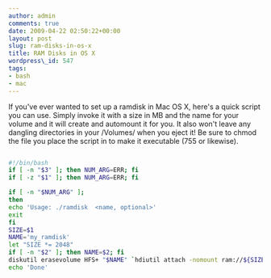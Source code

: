 ```yaml
---
author: admin
comments: true
date: 2009-04-22 02:50:22+00:00
layout: post
slug: ram-disks-in-os-x
title: RAM Disks in OS X
wordpress\_id: 547
tags:
- bash
- mac
---
```


If you've ever wanted to set up a ramdisk in Mac OS X, here's a quick script you can use.  Simply invoke it with a size in MB and the name for your volume and it will create and automount it for you.  It also won't leave any dangling directories in your /Volumes/ when you eject it!  Be sure to chmod the file you place the script in to make it executable (755 or likewise).


```bash

#!/bin/bash
if [ -n "$3" ]; then NUM_ARG=ERR; fi
if [ -z "$1" ]; then NUM_ARG=ERR; fi

if [ -n "$NUM_ARG" ];
then
echo 'Usage: ./ramdisk  <name, optional>'
exit
fi
SIZE=$1
NAME='my_ramdisk'
let "SIZE *= 2048"
if [ -n "$2" ]; then NAME=$2; fi
diskutil erasevolume HFS+ "$NAME" `hdiutil attach -nomount ram://${SIZE}`
echo 'Done'
```

